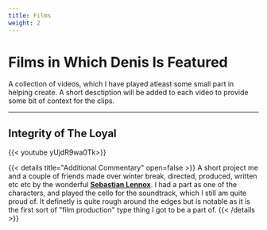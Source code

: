 ```yaml
---
title: Films
weight: 2
---
```

# Films in Which Denis Is Featured

A collection of videos, which I have played atleast some small part in helping create. A short desctiption will be added to each video to provide some bit of context for the clips.

---
## Integrity of The Loyal
{{< youtube yUjdR9wa0Tk>}}

{{< details title="Additional Commentary" open=false >}}
A short project me and a couple of friends made over winter break, directed, produced, written etc etc by the wonderful [**Sebastian Lennox**](https://www.youtube.com/channel/UCOxoLflyycFRrsPFCX2d3xA). I had a part as one of the characters, and played the cello for the soundtrack, which I still am quite proud of. It definetly is quite rough around the edges but is notable as it is the first sort of "film production" type thing I got to be a part of.
{{< /details >}}
